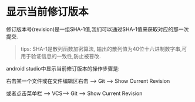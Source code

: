 # 显示当前修订版本

修订版本号\(revision\)是一组SHA-1值,我们可以通过SHA-1值来获取对应的那一次提交.

> tips: SHA-1是散列函数加密算法, 输出的散列值为40位十六进制数字串,可用于验证信息的一致性,防止被篡改.

android studio中显示当前修订版本的操作步骤是:

右击某一个文件或在文件编辑区右击 —&gt; Git —&gt; Show Current Revision

或者点击菜单栏 —&gt; VCS—&gt; Git —&gt; Show Current Revision

